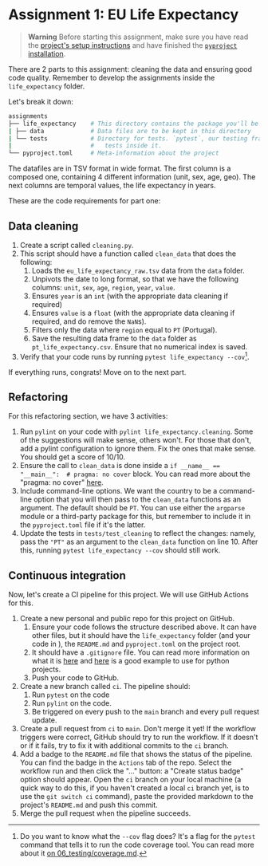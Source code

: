 # Assignment 1: EU Life Expectancy

> **Warning**
> Before starting this assignment, make sure you have read the [project's setup instructions](../README.md) and have finished the [`pyproject` installation](../assignment_0/README.md).

There are 2 parts to this assignment: cleaning the data and ensuring good code quality. Remember to develop the assignments inside the `life_expectancy` folder.

Let's break it down:

```bash
assignments
├── life_expectancy    # This directory contains the package you'll be creating on the assignment
| ├── data             # Data files are to be kept in this directory
| └── tests            # Directory for tests. `pytest`, our testing framework, will try to find this folder and run all 
|                      #   tests inside it.
└── pyproject.toml     # Meta-information about the project
```

The datafiles are in TSV format in wide format. The first column is a composed one, containing 4 different information (unit, sex, age, geo). The next columns are temporal values, the life expectancy in years.

These are the code requirements for part one:

## Data cleaning

1. Create a script called `cleaning.py`.
2. This script should have a function called `clean_data` that does the following:
    1. Loads the `eu_life_expectancy_raw.tsv` data from the `data` folder.
    2. Unpivots the date to long format, so that we have the following columns: `unit`, `sex`, `age`, `region`, `year`, `value`.
    3. Ensures `year` is an `int` (with the appropriate data cleaning if required)
    4. Ensures `value` is a `float` (with the appropriate data cleaning if required, and do remove the `NaN`s).
    5. Filters only the data where `region` equal to `PT` (Portugal).
    6. Save the resulting data frame to the `data` folder as `pt_life_expectancy.csv`. Ensure that no numerical index is saved.
3. Verify that your code runs by running `pytest life_expectancy --cov`[^1].

If everything runs, congrats! Move on to the next part.

## Refactoring

For this refactoring section, we have 3 activities:

1. Run `pylint` on your code with `pylint life_expectancy.cleaning`. Some of the suggestions will make sense, others won't. For those that don't, add a pylint configuration to ignore them. Fix the ones that make sense. You should get a score of 10/10.
2. Ensure the call to `clean_data` is done inside a `if __name__ == "__main__":  # pragma: no cover` block. You can read more about the "pragma: no cover" [here](https://coverage.readthedocs.io/en/latest/excluding.html).
3. Include command-line options. We want the country to be a command-line option that you will then pass to the `clean_data` functions as an argument. The default should be `PT`. You can use either the `argparse` module or a third-party package for this, but remember to include it in the `pyproject.toml` file if it's the latter.
4. Update the tests in `tests/test_cleaning` to reflect the changes: namely, pass the `"PT"` as an argument to the `clean_data` function on line 10. After this, running `pytest life_expectancy --cov` should still work.

## Continuous integration

Now, let's create a CI pipeline for this project. We will use GitHub Actions for this.

1. Create a new personal and public repo for this project on GitHub.
   1. Ensure your code follows the structure described above. It can have other files, but it should have the `life_expectancy` folder (and your code in ), the `README.md` and `pyproject.toml` on the project root.
   2. It should have a `.gitignore` file. You can read more information on what it is [here](https://www.freecodecamp.org/news/gitignore-what-is-it-and-how-to-add-to-repo/) and [here](https://github.com/github/gitignore/blob/main/Python.gitignore) is a good example to use for python projects.
   3. Push your code to GitHub.
2. Create a new branch called `ci`. The pipeline should:
   1. Run `pytest` on the code
   2. Run `pylint` on the code.
   3. Be triggered on every push to the `main` branch and every pull request update.
3. Create a pull request from `ci` to `main`. Don't merge it yet! If the workflow triggers were correct, GitHub should try to run the workflow. If it doesn't or if it fails, try to fix it with additional commits to the `ci` branch.
4. Add a badge to the `README.md` file that shows the status of the pipeline. You can find the badge in the `Actions` tab of the repo. Select the workflow run and then click the "..." button: a "Create status badge" option should appear. Open the `ci` branch on your local machine (a quick way to do this, if you haven't created a local `ci` branch yet, is to use the `git switch ci` command), paste the provided markdown to the project's `README.md` and push this commit.
5. Merge the pull request when the pipeline succeeds.

[^1]: Do you want to know what the `--cov` flag does? It's a flag for the `pytest` command that tells it to run the code coverage tool. You can read more about it [on 06_testing/coverage.md](../../06_testing/coverage.md).
